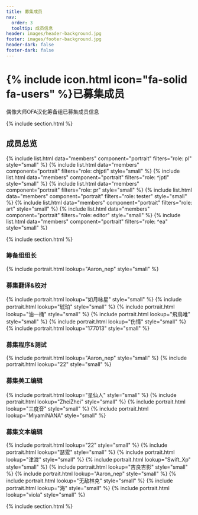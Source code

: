 ```yaml
---
title: 募集成员
nav:
  order: 3
  tooltip: 成员信息
header: images/header-background.jpg
footer: images/footer-background.jpg
header-dark: false
footer-dark: false
---
```


# {% include icon.html icon="fa-solid fa-users" %}已募集成员

偶像大师OFA汉化筹备组已募集成员信息

{% include section.html %}
## 成员总览
<div class="portrait-wrapper-alignleft">
{% include list.html data="members" component="portrait" filters="role: pl" style="small"  %}
{% include list.html data="members" component="portrait" filters="role: chjptl" style="small" %}
{% include list.html data="members" component="portrait" filters="role: ^jptl" style="small" %}
{% include list.html data="members" component="portrait" filters="role: pr" style="small" %}
{% include list.html data="members" component="portrait" filters="role: tester" style="small" %}
{% include list.html data="members" component="portrait" filters="role: art" style="small" %}
{% include list.html data="members" component="portrait" filters="role: editor" style="small" %}
{% include list.html data="members" component="portrait" filters="role: ^ea" style="small" %}
</div>

{% include section.html %}
### 筹备组组长

{% include portrait.html lookup="Aaron_nep" style="small" %}

### 募集翻译&校对

{% include portrait.html lookup="如月咏星" style="small" %}
{% include portrait.html lookup="琥珀" style="small" %}
{% include portrait.html lookup="油一桶" style="small" %}
{% include portrait.html lookup="飛鳥唯" style="small" %}
{% include portrait.html lookup="伤情" style="small" %}
{% include portrait.html lookup="177013" style="small" %}

### 募集程序&测试

{% include portrait.html lookup="Aaron_nep" style="small" %}
{% include portrait.html lookup="22" style="small" %}

### 募集美工编辑

{% include portrait.html lookup="星仙人" style="small" %}
{% include portrait.html lookup="ZheiZhei" style="small" %}
{% include portrait.html lookup="三度音" style="small" %}
{% include portrait.html lookup="MiyamiNANA" style="small" %}

### 募集文本编辑

{% include portrait.html lookup="22" style="small" %}
{% include portrait.html lookup="瑟雭" style="small" %}
{% include portrait.html lookup="津渡" style="small" %}
{% include portrait.html lookup="Swift_Xp" style="small" %}
{% include portrait.html lookup="吉良吉影" style="small" %}
{% include portrait.html lookup="Aaron_nep" style="small" %}
{% include portrait.html lookup="无敌林克" style="small" %}
{% include portrait.html lookup="海" style="small" %}
{% include portrait.html lookup="viola" style="small" %}

{% include section.html %}